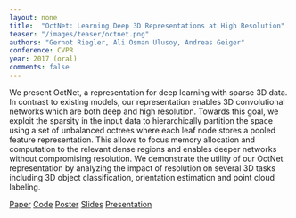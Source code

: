 ```yaml
---
layout: none
title:  "OctNet: Learning Deep 3D Representations at High Resolution"
teaser: "/images/teaser/octnet.png"
authors: "Gernot Riegler, Ali Osman Ulusoy, Andreas Geiger"
conference: CVPR
year: 2017 (oral)
comments: false
---
```


We present OctNet, a representation for deep learning with sparse 3D data. 
In contrast to existing models, our representation enables 3D convolutional networks which are both deep and high resolution. 
Towards this goal, we exploit the sparsity in the input data to hierarchically partition the space using a set of unbalanced octrees where each leaf node stores a pooled feature representation.
This allows to focus memory allocation and computation to the relevant dense regions and enables deeper networks without compromising resolution. 
We demonstrate the utility of our OctNet representation by analyzing the impact of resolution on several 3D tasks including 3D object classification, orientation estimation and point cloud labeling.


[Paper](https://arxiv.org/abs/1611.05009)
[Code](https://github.com/griegler/octnet)
[Poster](/papers/octnet_poster.pdf)
[Slides](/papers/octnet_slides.pdf)
[Presentation](https://www.youtube.com/watch?v=qYyephF2BBw)
